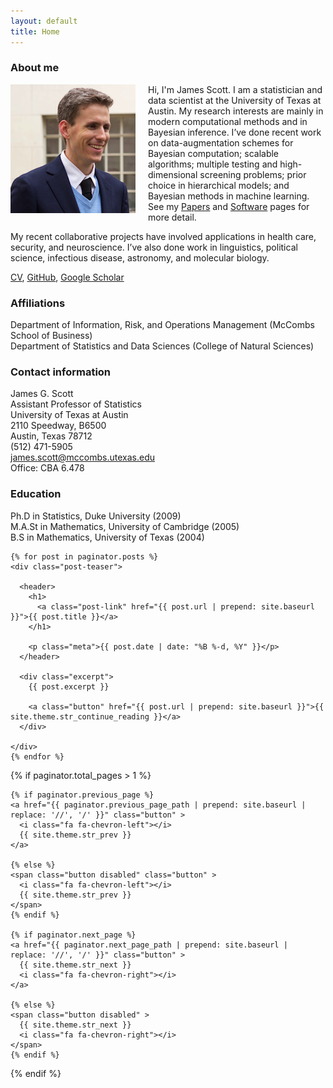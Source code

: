 ```yaml
---
layout: default
title: Home
---
```


<style>
img {
    float: left;
    margin: 0px 20px 15px 0px;
}
</style>


<div class="content">
<section>

### About me
![Image](/files/scott_james_IMG_6450_cropped.png)
Hi, I'm James Scott.  I am a statistician and data scientist at the University of Texas at Austin.  My research interests are
mainly in modern computational methods and in Bayesian inference.
I’ve done recent work on data-augmentation schemes for Bayesian
computation; scalable algorithms; multiple testing and
high-dimensional screening problems; prior choice in hierarchical
models; and Bayesian methods in machine learning.  See my
<a href="/papers.html">Papers</a> and <a href="/software.html">Software</a> pages for more
detail.  

My recent collaborative projects have involved applications in health
care, security, and neuroscience.  I’ve also done work in linguistics,
political science, infectious disease, astronomy, and molecular
biology.  
 
[CV](files/jamesscottcv.pdf), [GitHub](https://github.com/jgscott),
[Google Scholar](http://scholar.google.com/citations?user=Ww_1EOMAAAAJ)

### Affiliations
Department of Information, Risk, and Operations Management (McCombs
School of Business)  
Department of Statistics and Data Sciences (College of Natural
Sciences)  


### Contact information
James G. Scott   
Assistant Professor of Statistics   
University of Texas at Austin  
2110 Speedway, B6500  
Austin, Texas 78712  
(512) 471-5905  
james.scott@mccombs.utexas.edu  
Office: CBA 6.478   


### Education
Ph.D in Statistics, Duke University (2009)  
M.A.St in Mathematics, University of Cambridge (2005)  
B.S in Mathematics, University of Texas (2004)  

</section>
</div>

  <div class="posts">


    {% for post in paginator.posts %}
    <div class="post-teaser">
    
      <header>
        <h1>
          <a class="post-link" href="{{ post.url | prepend: site.baseurl }}">{{ post.title }}</a>
        </h1>
        
        <p class="meta">{{ post.date | date: "%B %-d, %Y" }}</p>
      </header>

      <div class="excerpt">
        {{ post.excerpt }}

        <a class="button" href="{{ post.url | prepend: site.baseurl }}">{{ site.theme.str_continue_reading }}</a>
      </div>
      
    </div>
    {% endfor %}
  </div>

  {% if paginator.total_pages > 1 %}
  <div class="pagination">
  
    {% if paginator.previous_page %}
    <a href="{{ paginator.previous_page_path | prepend: site.baseurl | replace: '//', '/' }}" class="button" >
      <i class="fa fa-chevron-left"></i> 
      {{ site.theme.str_prev }}
    </a>
    
    {% else %}
    <span class="button disabled" class="button" >
      <i class="fa fa-chevron-left"></i> 
      {{ site.theme.str_prev }}
    </span>
    {% endif %}

    {% if paginator.next_page %}
    <a href="{{ paginator.next_page_path | prepend: site.baseurl | replace: '//', '/' }}" class="button" >
      {{ site.theme.str_next }} 
      <i class="fa fa-chevron-right"></i>
    </a>
    
    {% else %}
    <span class="button disabled" >
      {{ site.theme.str_next }} 
      <i class="fa fa-chevron-right"></i>
    </span>
    {% endif %}
  </div>
  {% endif %}
</div>
